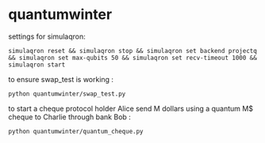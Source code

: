 # quantumwinter

settings for simulaqron:
```
simulaqron reset && simulaqron stop && simulaqron set backend projectq && simulaqron set max-qubits 50 && simulaqron set recv-timeout 1000 && simulaqron start
```

to ensure swap_test is working :
```
python quantumwinter/swap_test.py
```

to start a cheque protocol holder Alice send M dollars using a quantum M$ cheque to Charlie through bank Bob  :
```
python quantumwinter/quantum_cheque.py
```

